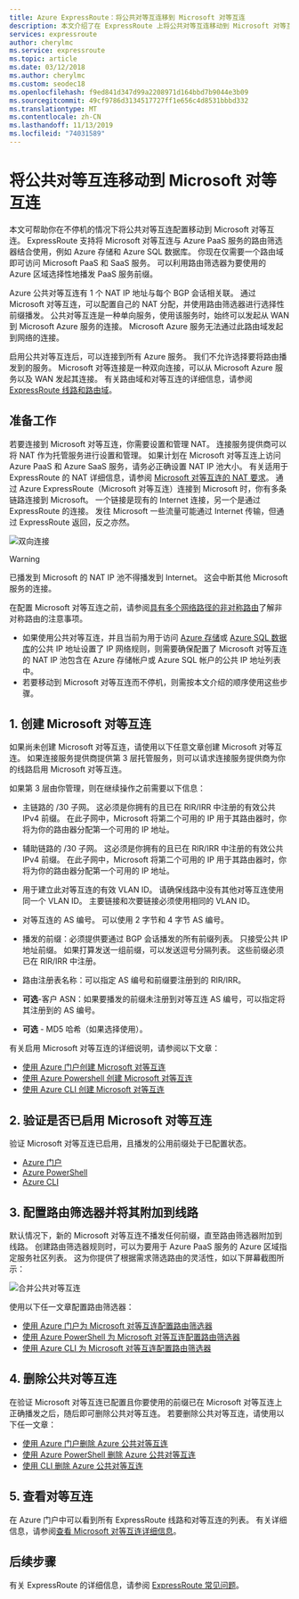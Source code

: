 ```yaml
---
title: Azure ExpressRoute：将公共对等互连移到 Microsoft 对等互连
description: 本文介绍了在 ExpressRoute 上将公共对等互连移动到 Microsoft 对等互连的步骤。
services: expressroute
author: cherylmc
ms.service: expressroute
ms.topic: article
ms.date: 03/12/2018
ms.author: cherylmc
ms.custom: seodec18
ms.openlocfilehash: f9ed841d347d99a2208971d164bbd7b9044e3b09
ms.sourcegitcommit: 49cf9786d3134517727ff1e656c4d8531bbbd332
ms.translationtype: MT
ms.contentlocale: zh-CN
ms.lasthandoff: 11/13/2019
ms.locfileid: "74031589"
---
```

# <a name="move-a-public-peering-to-microsoft-peering"></a>将公共对等互连移动到 Microsoft 对等互连

本文可帮助你在不停机的情况下将公共对等互连配置移动到 Microsoft 对等互连。 ExpressRoute 支持将 Microsoft 对等互连与 Azure PaaS 服务的路由筛选器结合使用，例如 Azure 存储和 Azure SQL 数据库。 你现在仅需要一个路由域即可访问 Microsoft PaaS 和 SaaS 服务。 可以利用路由筛选器为要使用的 Azure 区域选择性地播发 PaaS 服务前缀。

Azure 公共对等互连有 1 个 NAT IP 地址与每个 BGP 会话相关联。 通过 Microsoft 对等互连，可以配置自己的 NAT 分配，并使用路由筛选器进行选择性前缀播发。 公共对等互连是一种单向服务，使用该服务时，始终可以发起从 WAN 到 Microsoft Azure 服务的连接。 Microsoft Azure 服务无法通过此路由域发起到网络的连接。

启用公共对等互连后，可以连接到所有 Azure 服务。 我们不允许选择要将路由播发到的服务。 Microsoft 对等连接是一种双向连接，可以从 Microsoft Azure 服务以及 WAN 发起其连接。 有关路由域和对等互连的详细信息，请参阅 [ExpressRoute 线路和路由域](expressroute-circuit-peerings.md)。

## <a name="before"></a>准备工作

若要连接到 Microsoft 对等互连，你需要设置和管理 NAT。 连接服务提供商可以将 NAT 作为托管服务进行设置和管理。 如果计划在 Microsoft 对等互连上访问 Azure PaaS 和 Azure SaaS 服务，请务必正确设置 NAT IP 池大小。 有关适用于 ExpressRoute 的 NAT 详细信息，请参阅 [Microsoft 对等互连的 NAT 要求](expressroute-nat.md#nat-requirements-for-microsoft-peering)。 通过 Azure ExpressRoute（Microsoft 对等互连）连接到 Microsoft 时，你有多条链路连接到 Microsoft。 一个链接是现有的 Internet 连接，另一个是通过 ExpressRoute 的连接。 发往 Microsoft 一些流量可能通过 Internet 传输，但通过 ExpressRoute 返回，反之亦然。

![双向连接](./media/how-to-move-peering/bidirectional-connectivity.jpg)

> [!Warning]
> 已播发到 Microsoft 的 NAT IP 池不得播发到 Internet。 这会中断其他 Microsoft 服务的连接。

在配置 Microsoft 对等互连之前，请参阅[具有多个网络路径的非对称路由](https://docs.microsoft.com/azure/expressroute/expressroute-asymmetric-routing)了解非对称路由的注意事项。

* 如果使用公共对等互连，并且当前为用于访问 [Azure 存储](../storage/common/storage-network-security.md)或 [Azure SQL 数据库](../sql-database/sql-database-vnet-service-endpoint-rule-overview.md)的公共 IP 地址设置了 IP 网络规则，则需要确保配置了 Microsoft 对等互连的 NAT IP 池包含在 Azure 存储帐户或 Azure SQL 帐户的公共 IP 地址列表中。<br>
* 若要移动到 Microsoft 对等互连而不停机，则需按本文介绍的顺序使用这些步骤。

## <a name="create"></a>1. 创建 Microsoft 对等互连

如果尚未创建 Microsoft 对等互连，请使用以下任意文章创建 Microsoft 对等互连。 如果连接服务提供商提供第 3 层托管服务，则可以请求连接服务提供商为你的线路启用 Microsoft 对等互连。

如果第 3 层由你管理，则在继续操作之前需要以下信息：

* 主链路的 /30 子网。 这必须是你拥有的且已在 RIR/IRR 中注册的有效公共 IPv4 前缀。 在此子网中，Microsoft 将第二个可用的 IP 用于其路由器时，你将为你的路由器分配第一个可用的 IP 地址。<br>
* 辅助链路的 /30 子网。 这必须是你拥有的且已在 RIR/IRR 中注册的有效公共 IPv4 前缀。 在此子网中，Microsoft 将第二个可用的 IP 用于其路由器时，你将为你的路由器分配第一个可用的 IP 地址。<br>
* 用于建立此对等互连的有效 VLAN ID。 请确保线路中没有其他对等互连使用同一个 VLAN ID。 主要链接和次要链接必须使用相同的 VLAN ID。<br>
* 对等互连的 AS 编号。 可以使用 2 字节和 4 字节 AS 编号。<br>
* 播发的前缀：必须提供要通过 BGP 会话播发的所有前缀列表。 只接受公共 IP 地址前缀。 如果打算发送一组前缀，可以发送逗号分隔列表。 这些前缀必须已在 RIR/IRR 中注册。<br>
* 路由注册表名称：可以指定 AS 编号和前缀要注册到的 RIR/IRR。

* **可选**-客户 ASN：如果要播发的前缀未注册到对等互连 AS 编号，可以指定将其注册到的 AS 编号。<br>
* **可选** - MD5 哈希（如果选择使用）。

有关启用 Microsoft 对等互连的详细说明，请参阅以下文章：

* [使用 Azure 门户创建 Microsoft 对等互连](expressroute-howto-routing-portal-resource-manager.md#msft)<br>
* [使用 Azure Powershell 创建 Microsoft 对等互连](expressroute-howto-routing-arm.md#msft)<br>
* [使用 Azure CLI 创建 Microsoft 对等互连](howto-routing-cli.md#msft)

## <a name="validate"></a>2. 验证是否已启用 Microsoft 对等互连

验证 Microsoft 对等互连已启用，且播发的公用前缀处于已配置状态。

* [Azure 门户](expressroute-howto-routing-portal-resource-manager.md#getmsft)<br>
* [Azure PowerShell](expressroute-howto-routing-arm.md#getmsft)<br>
* [Azure CLI](howto-routing-cli.md#getmsft)

## <a name="routefilter"></a>3. 配置路由筛选器并将其附加到线路

默认情况下，新的 Microsoft 对等互连不播发任何前缀，直至路由筛选器附加到线路。 创建路由筛选器规则时，可以为要用于 Azure PaaS 服务的 Azure 区域指定服务社区列表。 这为你提供了根据需求筛选路由的灵活性，如以下屏幕截图所示：

![合并公共对等互连](./media/how-to-move-peering/routefilter.jpg)

使用以下任一文章配置路由筛选器：

* [使用 Azure 门户为 Microsoft 对等互连配置路由筛选器](how-to-routefilter-portal.md)<br>
* [使用 Azure PowerShell 为 Microsoft 对等互连配置路由筛选器](how-to-routefilter-powershell.md)<br>
* [使用 Azure CLI 为 Microsoft 对等互连配置路由筛选器](how-to-routefilter-cli.md)

## <a name="delete"></a>4. 删除公共对等互连

在验证 Microsoft 对等互连已配置且你要使用的前缀已在 Microsoft 对等互连上正确播发之后，随后即可删除公共对等互连。 若要删除公共对等互连，请使用以下任一文章：

* [使用 Azure 门户删除 Azure 公共对等互连](expressroute-howto-routing-portal-resource-manager.md#deletepublic)<br>
* [使用 Azure PowerShell 删除 Azure 公共对等互连](expressroute-howto-routing-arm.md#deletepublic)<br>
* [使用 CLI 删除 Azure 公共对等互连](howto-routing-cli.md#deletepublic)
  
## <a name="view"></a>5. 查看对等互连
  
在 Azure 门户中可以看到所有 ExpressRoute 线路和对等互连的列表。 有关详细信息，请参阅[查看 Microsoft 对等互连详细信息](expressroute-howto-routing-portal-resource-manager.md#getmsft)。

## <a name="next-steps"></a>后续步骤

有关 ExpressRoute 的详细信息，请参阅 [ExpressRoute 常见问题](expressroute-faqs.md)。
